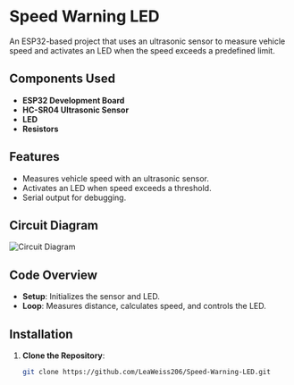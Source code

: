 # Speed Warning LED

An ESP32-based project that uses an ultrasonic sensor to measure vehicle speed and activates an LED when the speed exceeds a predefined limit.

## Components Used

- **ESP32 Development Board**
- **HC-SR04 Ultrasonic Sensor**
- **LED**
- **Resistors**

## Features

- Measures vehicle speed with an ultrasonic sensor.
- Activates an LED when speed exceeds a threshold.
- Serial output for debugging.

## Circuit Diagram

![Circuit Diagram](path/to/circuit-diagram.png)

## Code Overview

- **Setup**: Initializes the sensor and LED.
- **Loop**: Measures distance, calculates speed, and controls the LED.

## Installation

1. **Clone the Repository**:
   ```bash
   git clone https://github.com/LeaWeiss206/Speed-Warning-LED.git
